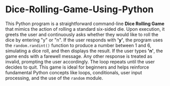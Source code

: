 # Dice-Rolling-Game-Using-Python

This Python program is a straightforward command-line **Dice Rolling Game** that mimics the action of rolling a standard six-sided die. Upon execution, it greets the user and continuously asks whether they would like to roll the dice by entering "y" or "n". If the user responds with **'y'**, the program uses the `random.randint()` function to produce a number between 1 and 6, simulating a dice roll, and then displays the result. If the user types **'n'**, the game ends with a farewell message. Any other response is treated as invalid, prompting the user accordingly. The loop repeats until the user decides to quit. This game is ideal for beginners and helps reinforce fundamental Python concepts like loops, conditionals, user input processing, and the use of the `random` module.
